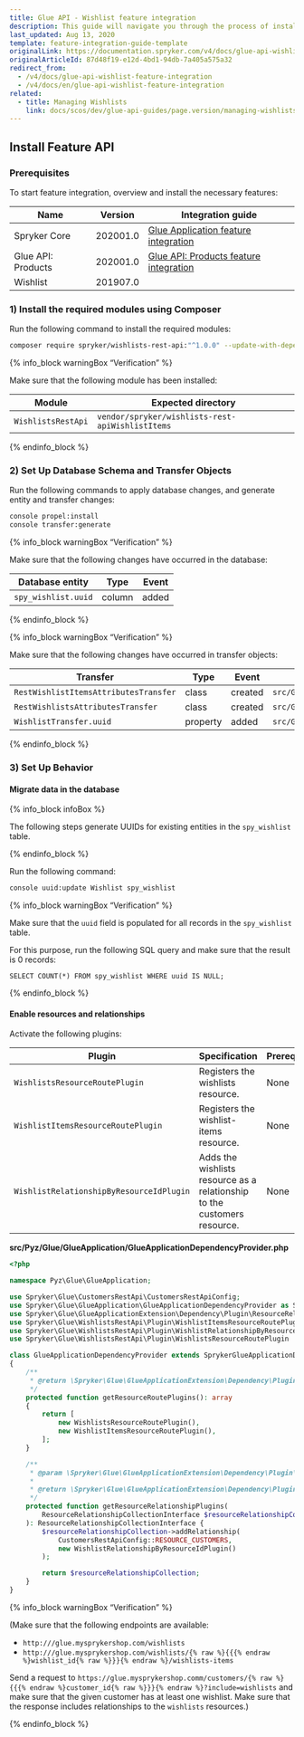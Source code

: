 ```yaml
---
title: Glue API - Wishlist feature integration
description: This guide will navigate you through the process of installing and configuring the Wishlist API feature in Spryker OS.
last_updated: Aug 13, 2020
template: feature-integration-guide-template
originalLink: https://documentation.spryker.com/v4/docs/glue-api-wishlist-feature-integration
originalArticleId: 87d48f19-e12d-4bd1-94db-7a405a575a32
redirect_from:
  - /v4/docs/glue-api-wishlist-feature-integration
  - /v4/docs/en/glue-api-wishlist-feature-integration
related:
  - title: Managing Wishlists
    link: docs/scos/dev/glue-api-guides/page.version/managing-wishlists/managing-wishlists.html
---
```


## Install Feature API

### Prerequisites

To start feature integration, overview and install the necessary features:

|Name|Version|Integration guide|
|---|---|---|
Spryker Core|202001.0|[Glue Application feature integration](/docs/scos/dev/feature-integration-guides/{{page.version}}/glue-api/glue-api-glue-application-feature-integration.html)|
| Glue API: Products | 202001.0 | [Glue API: Products feature integration](/docs/scos/dev/feature-integration-guides/{{page.version}}/glue-api/glue-api-product-feature-integration.html) |
|Wishlist| 201907.0 |

### 1) Install the required modules using Composer

Run the following command to install the required modules:

```bash
composer require spryker/wishlists-rest-api:"^1.0.0" --update-with-dependencies
```

{% info_block warningBox “Verification” %}

Make sure that the following module has been installed:

|Module|Expected directory|
|---|---|
|`WishlistsRestApi`|`vendor/spryker/wishlists-rest-apiWishlistItems`|

{% endinfo_block %}

### 2) Set Up Database Schema and Transfer Objects

Run the following commands to apply database changes, and generate entity and transfer changes:

```bash
console propel:install
console transfer:generate
```

{% info_block warningBox “Verification” %}

Make sure that the following changes have occurred in the database:

|Database entity|Type|Event|
|---|---|---|
|`spy_wishlist.uuid`|column|added|

{% endinfo_block %}

{% info_block warningBox “Verification” %}

Make sure that the following changes have occurred in transfer objects:

|Transfer|Type|Event|Path|
|---|---|---|---|
|`RestWishlistItemsAttributesTransfer`|class|created|`src/Generated/Shared/Transfer/RestWishlistItemsAttributesTransfer`|
|`RestWishlistsAttributesTransfer`|class|created|`src/Generated/Shared/Transfer/RestWishlistsAttributesTransfer`|
|`WishlistTransfer.uuid`|property|added|`src/Generated/Shared/Transfer/WishlistTransfer`|

{% endinfo_block %}

### 3) Set Up Behavior

#### Migrate data in the database

{% info_block infoBox %}

The following steps generate UUIDs for existing entities in the `spy_wishlist` table.

{% endinfo_block %}

Run the following command:

```bash
console uuid:update Wishlist spy_wishlist
```
{% info_block warningBox “Verification” %}

Make sure that the `uuid` field is populated for all records in the `spy_wishlist` table.

For this purpose, run the following SQL query and make sure that the result is 0 records:

```
SELECT COUNT(*) FROM spy_wishlist WHERE uuid IS NULL;
```
{% endinfo_block %}

#### Enable resources and relationships

Activate the following plugins:

|Plugin|Specification|Prerequisites|Namespace|
|---|---|---|---|
|`WishlistsResourceRoutePlugin`|Registers the wishlists resource.|None|`Spryker\Glue\WishlistsRestApi\Plugin`|
|`WishlistItemsResourceRoutePlugin`|Registers the wishlist-items resource.|None|`Spryker\Glue\WishlistsRestApi\Plugin`|
|`WishlistRelationshipByResourceIdPlugin`|Adds the wishlists resource as a relationship to the customers resource.|None|`Spryker\Glue\WishlistsRestApi\Plugin`|

**src/Pyz/Glue/GlueApplication/GlueApplicationDependencyProvider.php**

```php
<?php

namespace Pyz\Glue\GlueApplication;

use Spryker\Glue\CustomersRestApi\CustomersRestApiConfig;
use Spryker\Glue\GlueApplication\GlueApplicationDependencyProvider as SprykerGlueApplicationDependencyProvider;
use Spryker\Glue\GlueApplicationExtension\Dependency\Plugin\ResourceRelationshipCollectionInterface;
use Spryker\Glue\WishlistsRestApi\Plugin\WishlistItemsResourceRoutePlugin;
use Spryker\Glue\WishlistsRestApi\Plugin\WishlistRelationshipByResourceIdPlugin;
use Spryker\Glue\WishlistsRestApi\Plugin\WishlistsResourceRoutePlugin

class GlueApplicationDependencyProvider extends SprykerGlueApplicationDependencyProvider
{
    /**
     * @return \Spryker\Glue\GlueApplicationExtension\Dependency\Plugin\ResourceRoutePluginInterface[]
     */
    protected function getResourceRoutePlugins(): array
    {
        return [
            new WishlistsResourceRoutePlugin(),
            new WishlistItemsResourceRoutePlugin(),
        ];
    }

    /**
     * @param \Spryker\Glue\GlueApplicationExtension\Dependency\Plugin\ResourceRelationshipCollectionInterface $resourceRelationshipCollection
     *
     * @return \Spryker\Glue\GlueApplicationExtension\Dependency\Plugin\ResourceRelationshipCollectionInterface
     */
    protected function getResourceRelationshipPlugins(
        ResourceRelationshipCollectionInterface $resourceRelationshipCollection
    ): ResourceRelationshipCollectionInterface {
        $resourceRelationshipCollection->addRelationship(
            CustomersRestApiConfig::RESOURCE_CUSTOMERS,
            new WishlistRelationshipByResourceIdPlugin()
        );

        return $resourceRelationshipCollection;
    }
}
```

{% info_block warningBox “Verification” %}

(Make sure that the following endpoints are available:
- `http:///glue.mysprykershop.com/wishlists`
- `http:///glue.mysprykershop.com/wishlists/{% raw %}{{{% endraw %}wishlist_id{% raw %}}}{% endraw %}/wishlists-items`

Send a request to `https://glue.mysprykershop.comm/customers/{% raw %}{{{% endraw %}customer_id{% raw %}}}{% endraw %}?include=wishlists` and make sure that the given customer has at least one wishlist. Make sure that the response includes relationships to the `wishlists` resources.)

{% endinfo_block %}